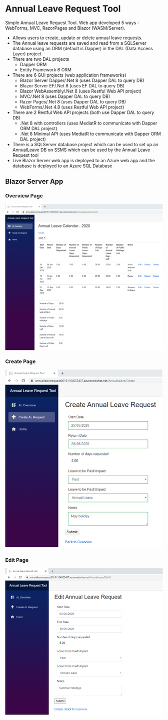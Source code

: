 # Annual Leave Request Tool
Simple Annual Leave Request Tool.  Web app developed 5 ways - WebForms, MVC, RazorPages and Blazor (WASM/Server).

* Allows users to create, update or delete annual leave requests.  
* The Annual leave requests are saved and read from a SQLServer database using an ORM (default is Dapper) in the DAL (Data Access Layer) project  
* There are two DAL projects
  * Dapper ORM
  * Entity Framework 6 ORM
* There are 6 GUI projects (web application frameworks)
  *  Blazor Server Dapper/.Net 8 (uses Dapper DAL to query DB)
  *  Blazor Server EF/.Net 8 (uses EF DAL to query DB)
  *  Blazor WebAssembly/.Net 8 (uses Restful Web API project)
  *  MVC/.Net 8  (uses Dapper DAL to query DB)
  *  Razor Pages/.Net 8 (uses Dapper DAL to query DB)
  *  WebForms/.Net 4.8 (uses Restful Web API project)
* There are 2 Restful Web API projects (both use Dapper DAL to query DB)
  * .Net 8 with controllers (uses MediatR to communicate with Dapper ORM DAL project)
  * .Net 8 Minimal API (uses MediatR to communicate with Dapper ORM DAL project)
* There is a SQLServer database project which can be used to set up an AnnualLeave DB on SSMS which can be used by the Annual Leave Request tool
* Live Blazor Server web app is deployed to an Azure web app and the database is deployed to an Azure SQL Database

## Blazor Server App

### Overview Page

![](Images/OverviewPage.png)

### Create Page

![](Images/CreatePage.png)

### Edit Page

![](Images/EditPage.png)

